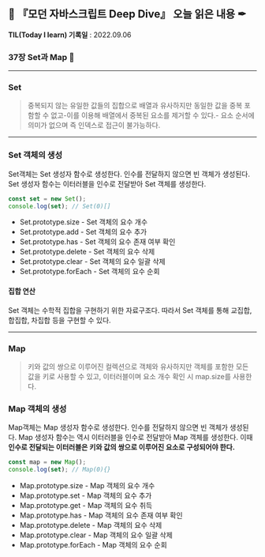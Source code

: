 ## 📕 『모던 자바스크립트 Deep Dive』 오늘 읽은 내용 ✒

**TIL(Today I learn) 기록일** : 2022.09.06

### 37장 Set과 Map 📑

---
### Set
> 중복되지 않는 유일한 값들의 집합으로 배열과 유사하지만 동일한 값을 중복 포함할 수 없고-이를 이용해 배열에서 중복된 요소를 제거할 수 있다.-
요소 순서에 의미가 없으며 즉 인덱스로 접근이 불가능하다.

---
### Set 객체의 생성
Set객체는 Set 생성자 함수로 생성한다. 인수를 전달하지 않으면 빈 객체가 생성된다.
Set 생성자 함수는 이터러블을 인수로 전달받아 Set 객체를 생성한다.
```js
const set = new Set();
console.log(set); // Set(0)[]
```

- Set.prototype.size -
Set 객체의 요수 개수
- Set.prototype.add - 
Set 객체의 요수 추가
- Set.prototype.has - 
Set 객체의 요수 존재 여부 확인
- Set.prototype.delete - 
Set 객체의 요수 삭제
- Set.prototype.clear - 
Set 객체의 요수 일괄 삭제
- Set.prototype.forEach - 
Set 객체의 요수 순회

#### 집합 연산
Set 객체는 수학적 집합을 구현하기 위한 자료구조다. 따라서 Set 객체를 통해 교집합, 합집합, 차집합 등을 구현할 수 있다.

---
### Map
> 키와 값의 쌍으로 이루어진 컬렉션으로 객체와 유사하지만 객체를 포함한 모든 값을 키로 사용할 수 있고, 이터러블이며 요소 개수 확인 시 map.size를 사용한다.

### Map 객체의 생성
Map객체는 Map 생성자 함수로 생성한다. 인수를 전달하지 않으면 빈 객체가 생성된다.
Map 생성자 함수는 역시 이터러블을 인수로 전달받아 Map 객체를 생성한다. 이때 __인수로 전달되는 이터러블은 키와 값의 쌍으로 이루어진 요소로 구성되어야 한다.__
```js
const map = new Map();
console.log(set); // Map(0){}
```

- Map.prototype.size - 
Map 객체의 요수 개수
- Map.prototype.set -
Map 객체의 요수 추가
- Map.prototype.get - 
Map 객체의 요수 취득
- Map.prototype.has - 
Map 객체의 요수 존재 여부 확인
- Map.prototype.delete - 
Map 객체의 요수 삭제
- Map.prototype.clear -
Map 객체의 요수 일괄 삭제
-  Map.prototype.forEach -
Map 객체의 요수 순회